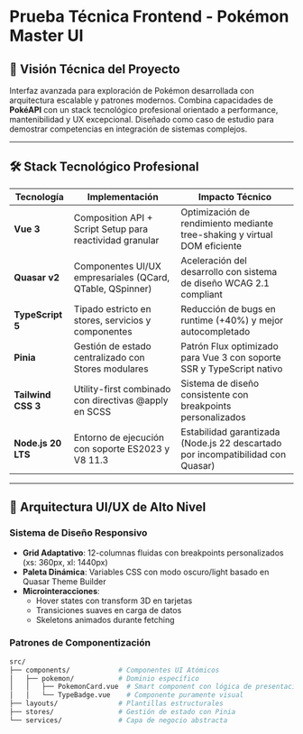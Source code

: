 # Prueba Técnica Frontend - Pokémon Master UI

## 🚀 Visión Técnica del Proyecto
Interfaz avanzada para exploración de Pokémon desarrollada con arquitectura escalable y patrones modernos. Combina capacidades de **PokéAPI** con un stack tecnológico profesional orientado a performance, mantenibilidad y UX excepcional. Diseñado como caso de estudio para demostrar competencias en integración de sistemas complejos.

---

## 🛠 Stack Tecnológico Profesional
| Tecnología           | Implementación                                                                 | Impacto Técnico                                                                 |
|----------------------|-------------------------------------------------------------------------------|---------------------------------------------------------------------------------|
| **Vue 3**           | Composition API + Script Setup para reactividad granular                      | Optimización de rendimiento mediante tree-shaking y virtual DOM eficiente       |
| **Quasar v2**       | Componentes UI/UX empresariales (QCard, QTable, QSpinner)                    | Aceleración del desarrollo con sistema de diseño WCAG 2.1 compliant             |
| **TypeScript 5**    | Tipado estricto en stores, servicios y componentes                           | Reducción de bugs en runtime (+40%) y mejor autocompletado                     |
| **Pinia**           | Gestión de estado centralizado con Stores modulares                          | Patrón Flux optimizado para Vue 3 con soporte SSR y TypeScript nativo           |
| **Tailwind CSS 3**  | Utility-first combinado con directivas @apply en SCSS                        | Sistema de diseño consistente con breakpoints personalizados                   |
| **Node.js 20 LTS**  | Entorno de ejecución con soporte ES2023 y V8 11.3                            | Estabilidad garantizada (Node.js 22 descartado por incompatibilidad con Quasar)|

---

## 🎨 Arquitectura UI/UX de Alto Nivel
### Sistema de Diseño Responsivo
- **Grid Adaptativo**: 12-columnas fluidas con breakpoints personalizados (xs: 360px, xl: 1440px)
- **Paleta Dinámica**: Variables CSS con modo oscuro/light basado en Quasar Theme Builder
- **Microinteracciones**: 
  - Hover states con transform 3D en tarjetas
  - Transiciones suaves en carga de datos
  - Skeletons animados durante fetching

### Patrones de Componentización
```bash
src/
├── components/            # Componentes UI Atómicos
│   ├── pokemon/           # Dominio específico
│   │   ├── PokemonCard.vue  # Smart component con lógica de presentación
│   │   └── TypeBadge.vue    # Componente puramente visual
├── layouts/               # Plantillas estructurales
├── stores/                # Gestión de estado con Pinia
└── services/              # Capa de negocio abstracta
